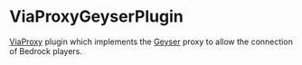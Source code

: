 # ViaProxyGeyserPlugin
[ViaProxy](https://github.com/RaphiMC/ViaProxy) plugin which implements the [Geyser](https://github.com/GeyserMC/Geyser) proxy to allow the connection of Bedrock players.
